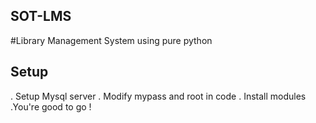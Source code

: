 ## SOT-LMS
#Library Management System using pure python
<h2>Setup</h2>
. Setup Mysql server
. Modify mypass and root in code
. Install modules
.You're good to go !
